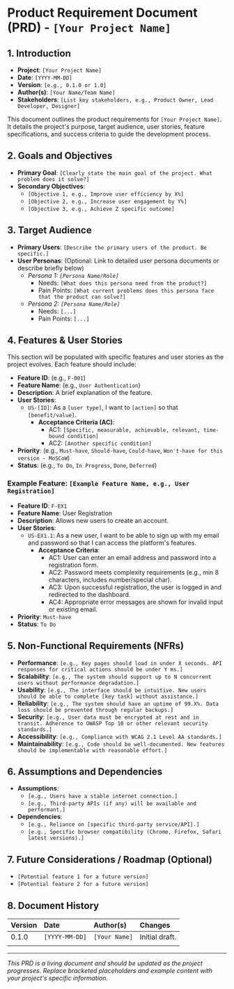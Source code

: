 # Product Requirement Document (PRD) - `[Your Project Name]`

## 1. Introduction

* **Project**: `[Your Project Name]`
* **Date**: `[YYYY-MM-DD]`
* **Version**: `[e.g., 0.1.0 or 1.0]`
* **Author(s)**: `[Your Name/Team Name]`
* **Stakeholders**: `[List key stakeholders, e.g., Product Owner, Lead Developer, Designer]`

This document outlines the product requirements for `[Your Project Name]`. It details the project's purpose, target audience, user stories, feature specifications, and success criteria to guide the development process.

## 2. Goals and Objectives

* **Primary Goal**: `[Clearly state the main goal of the project. What problem does it solve?]`
* **Secondary Objectives**:
  * `[Objective 1, e.g., Improve user efficiency by X%]`
  * `[Objective 2, e.g., Increase user engagement by Y%]`
  * `[Objective 3, e.g., Achieve Z specific outcome]`

## 3. Target Audience

* **Primary Users**: `[Describe the primary users of the product. Be specific.]`
* **User Personas**: (Optional: Link to detailed user persona documents or describe briefly below)
  * *Persona 1: `[Persona Name/Role]`*
    * Needs: `[What does this persona need from the product?]`
    * Pain Points: `[What current problems does this persona face that the product can solve?]`
  * *Persona 2: `[Persona Name/Role]`*
    * Needs: `[...]`
    * Pain Points: `[...]`

## 4. Features & User Stories

This section will be populated with specific features and user stories as the project evolves. Each feature should include:

* **Feature ID**: (e.g., `F-001`)
* **Feature Name**: (e.g., `User Authentication`)
* **Description**: A brief explanation of the feature.
* **User Stories**:
  * `US-[ID]`: As a `[user type]`, I want to `[action]` so that `[benefit/value]`.
    * **Acceptance Criteria (AC)**:
      * AC1: `[Specific, measurable, achievable, relevant, time-bound condition]`
      * AC2: `[Another specific condition]`
* **Priority**: (e.g., `Must-have`, `Should-have`, `Could-have`, `Won't-have for this version - MoSCoW`)
* **Status**: (e.g., `To Do`, `In Progress`, `Done`, `Deferred`)

### Example Feature: `[Example Feature Name, e.g., User Registration]`

* **Feature ID**: `F-EX1`
* **Feature Name**: User Registration
* **Description**: Allows new users to create an account.
* **User Stories**:
  * `US-EX1.1`: As a new user, I want to be able to sign up with my email and password so that I can access the platform's features.
    * **Acceptance Criteria**:
      * AC1: User can enter an email address and password into a registration form.
      * AC2: Password meets complexity requirements (e.g., min 8 characters, includes number/special char).
      * AC3: Upon successful registration, the user is logged in and redirected to the dashboard.
      * AC4: Appropriate error messages are shown for invalid input or existing email.
* **Priority**: `Must-have`
* **Status**: `To Do`

## 5. Non-Functional Requirements (NFRs)

* **Performance**: `[e.g., Key pages should load in under X seconds. API responses for critical actions should be under Y ms.]`
* **Scalability**: `[e.g., The system should support up to N concurrent users without performance degradation.]`
* **Usability**: `[e.g., The interface should be intuitive. New users should be able to complete [key task] without assistance.]`
* **Reliability**: `[e.g., The system should have an uptime of 99.X%. Data loss should be prevented through regular backups.]`
* **Security**: `[e.g., User data must be encrypted at rest and in transit. Adherence to OWASP Top 10 or other relevant security standards.]`
* **Accessibility**: `[e.g., Compliance with WCAG 2.1 Level AA standards.]`
* **Maintainability**: `[e.g., Code should be well-documented. New features should be implementable with reasonable effort.]`

## 6. Assumptions and Dependencies

* **Assumptions**:
  * `[e.g., Users have a stable internet connection.]`
  * `[e.g., Third-party APIs (if any) will be available and performant.]`
* **Dependencies**:
  * `[e.g., Reliance on [specific third-party service/API].]`
  * `[e.g., Specific browser compatibility (Chrome, Firefox, Safari latest versions).]`

## 7. Future Considerations / Roadmap (Optional)

* `[Potential feature 1 for a future version]`
* `[Potential feature 2 for a future version]`

## 8. Document History

| Version | Date       | Author(s)   | Changes                                      |
| :------ | :--------- | :---------- | :------------------------------------------- |
| 0.1.0   | `[YYYY-MM-DD]` | `[Your Name]` | Initial draft.                               |
|         |            |             |                                              |

---
*This PRD is a living document and should be updated as the project progresses. Replace bracketed placeholders and example content with your project's specific information.*
